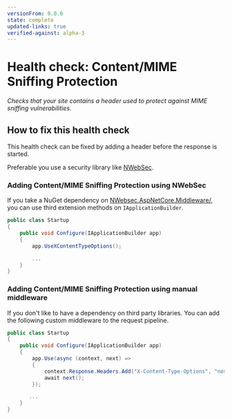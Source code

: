 ```yaml
---
versionFrom: 9.0.0
state: complete
updated-links: true
verified-against: alpha-3
---
```


# Health check: Content/MIME Sniffing Protection

_Checks that your site contains a header used to protect against MIME sniffing vulnerabilities._

## How to fix this health check

This health check can be fixed by adding a header before the response is started.

Preferable you use a security library like [NWebSec](https://docs.nwebsec.com/).

### Adding Content/MIME Sniffing Protection using NWebSec

If you take a NuGet dependency on [NWebsec.AspNetCore.Middleware/](https://www.nuget.org/packages/NWebsec.AspNetCore.Middleware/), you can use third extension methods on `IApplicationBuilder`.

```csharp
public class Startup
{
    public void Configure(IApplicationBuilder app)
    {
        app.UseXContentTypeOptions();

        ...
    }
}
```

### Adding Content/MIME Sniffing Protection using manual middleware

If you don't like to have a dependency on third party libraries. You can add the following custom middleware to the request pipeline.

```csharp
public class Startup
{
    public void Configure(IApplicationBuilder app)
    {
        app.Use(async (context, next) =>
        {
            context.Response.Headers.Add("X-Content-Type-Options", "nosniff");
            await next();
        });

       ...
    }
}
```
